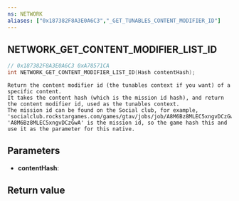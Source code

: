 ```yaml
---
ns: NETWORK
aliases: ["0x187382F8A3E0A6C3","_GET_TUNABLES_CONTENT_MODIFIER_ID"]
---
```

## NETWORK_GET_CONTENT_MODIFIER_LIST_ID

```c
// 0x187382F8A3E0A6C3 0xA78571CA
int NETWORK_GET_CONTENT_MODIFIER_LIST_ID(Hash contentHash);
```

```
Return the content modifier id (the tunables context if you want) of a specific content.  
It takes the content hash (which is the mission id hash), and return the content modifier id, used as the tunables context.  
The mission id can be found on the Social club, for example, 'socialclub.rockstargames.com/games/gtav/jobs/job/A8M6Bz8MLEC5xngvDCzGwA'  
'A8M6Bz8MLEC5xngvDCzGwA' is the mission id, so the game hash this and use it as the parameter for this native.  
```

## Parameters
* **contentHash**: 

## Return value
